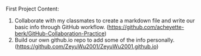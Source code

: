 First Project Content:
1. Collaborate with my classmates to create a markdown file and write our basic info through GitHub workflow. (https://github.com/acheyette-berk/GitHub-Collaboration-Practice)
2. Build our own github.io repo to add some of the info personally. (https://github.com/ZeyuWu2001/ZeyuWu2001.github.io)
